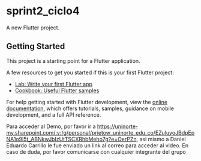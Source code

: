 # sprint2_ciclo4

A new Flutter project.

## Getting Started

This project is a starting point for a Flutter application.

A few resources to get you started if this is your first Flutter project:

- [Lab: Write your first Flutter app](https://docs.flutter.dev/get-started/codelab)
- [Cookbook: Useful Flutter samples](https://docs.flutter.dev/cookbook)

For help getting started with Flutter development, view the
[online documentation](https://docs.flutter.dev/), which offers tutorials,
samples, guidance on mobile development, and a full API reference.

Para acceder al Demo, por favor ir a https://uninorte-my.sharepoint.com/:v:/g/personal/prietow_uninorte_edu_co/EZuluyoJBdpEpNA1o9l5t_ABNkwJbIzUtTSCXRhbMeho7g?e=OerPZn, asi mismo a Daniel Eduardo Carrillo le fue enviado un link al correo para acceder al video. En caso de duda, por favor comunicarse con cualquier integrante del grupo
